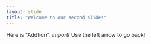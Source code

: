 ```yaml
---
layout: slide
title: "Welcome to our second slide!"
---
```

Here is "Addtion". *importt*
Use the left arrow to go back!


